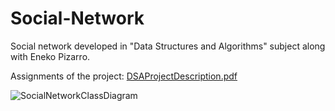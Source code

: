 # Social-Network
Social network developed in "Data Structures and Algorithms" subject along with Eneko Pizarro.

Assignments of the project: [DSAProjectDescription.pdf](https://github.com/Botxan/Social-Network/files/7405955/DSAProjectDescription.pdf)

![SocialNetworkClassDiagram](https://user-images.githubusercontent.com/33251573/138605619-56a49c1a-4458-4df4-af4b-2196cd874b43.jpg)
